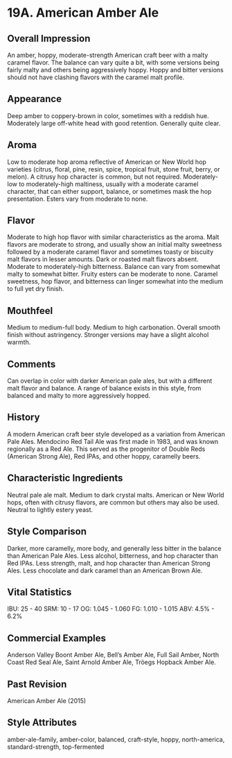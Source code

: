 # 19A. American Amber Ale

## Overall Impression

An amber, hoppy, moderate-strength American craft beer with a malty caramel flavor. The balance can vary quite a bit, with some versions being fairly malty and others being aggressively hoppy. Hoppy and bitter versions should not have clashing flavors with the caramel malt profile.

## Appearance

Deep amber to coppery-brown in color, sometimes with a reddish hue. Moderately large off-white head with good retention. Generally quite clear.

## Aroma

Low to moderate hop aroma reflective of American or New World hop varieties (citrus, floral, pine, resin, spice, tropical fruit, stone fruit, berry, or melon). A citrusy hop character is common, but not required. Moderately-low to moderately-high maltiness, usually with a moderate caramel character, that can either support, balance, or sometimes mask the hop presentation. Esters vary from moderate to none.

## Flavor

Moderate to high hop flavor with similar characteristics as the aroma. Malt flavors are moderate to strong, and usually show an initial malty sweetness followed by a moderate caramel flavor and sometimes toasty or biscuity malt flavors in lesser amounts. Dark or roasted malt flavors absent. Moderate to moderately-high bitterness. Balance can vary from somewhat malty to somewhat bitter. Fruity esters can be moderate to none. Caramel sweetness, hop flavor, and bitterness can linger somewhat into the medium to full yet dry finish.

## Mouthfeel

Medium to medium-full body. Medium to high carbonation. Overall smooth finish without astringency. Stronger versions may have a slight alcohol warmth.

## Comments

Can overlap in color with darker American pale ales, but with a different malt flavor and balance. A range of balance exists in this style, from balanced and malty to more aggressively hopped.

## History

A modern American craft beer style developed as a variation from American Pale Ales. Mendocino Red Tail Ale was first made in 1983, and was known regionally as a Red Ale. This served as the progenitor of Double Reds (American Strong Ale), Red IPAs, and other hoppy, caramelly beers.

## Characteristic Ingredients

Neutral pale ale malt. Medium to dark crystal malts. American or New World hops, often with citrusy flavors, are common but others may also be used. Neutral to lightly estery yeast.

## Style Comparison

Darker, more caramelly, more body, and generally less bitter in the balance than American Pale Ales. Less alcohol, bitterness, and hop character than Red IPAs. Less strength, malt, and hop character than American Strong Ales. Less chocolate and dark caramel than an American Brown Ale.

## Vital Statistics

IBU: 25 - 40
SRM: 10 - 17
OG: 1.045 - 1.060
FG: 1.010 - 1.015
ABV: 4.5% - 6.2%

## Commercial Examples

Anderson Valley Boont Amber Ale, Bell’s Amber Ale, Full Sail Amber, North Coast Red Seal Ale, Saint Arnold Amber Ale, Tröegs Hopback Amber Ale.

## Past Revision

American Amber Ale (2015)

## Style Attributes

amber-ale-family, amber-color, balanced, craft-style, hoppy, north-america, standard-strength, top-fermented